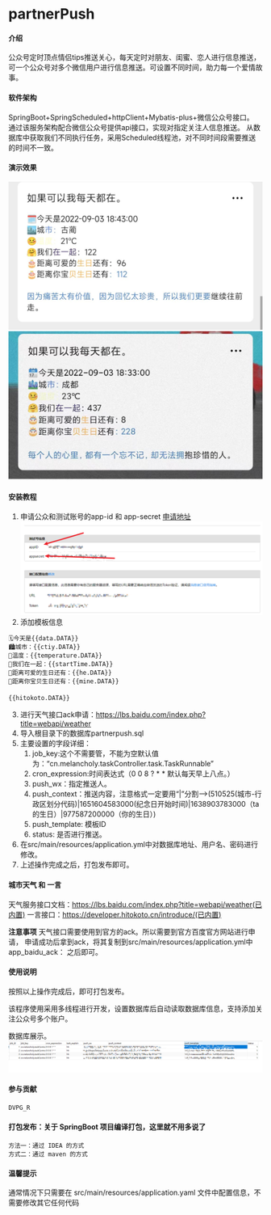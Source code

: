 # partnerPush

#### 介绍
公众号定时顶点情侣tips推送关心，每天定时对朋友、闺蜜、恋人进行信息推送，可一个公众号对多个微信用户进行信息推送。可设置不同时间，助力每一个爱情故事。

#### 软件架构
SpringBoot+SpringScheduled+httpClient+Mybatis-plus+微信公众号接口。
通过该服务架构配合微信公众号提供api接口，实现对指定关注人信息推送。
从数据库中获取我们不同执行任务，采用Scheduled线程池，对不同时间段需要推送的时间不一致。

#### 演示效果

![](./img/1.jpg)
![](./img/2.jpg)

#### 安装教程

1. 申请公众和测试账号的app-id 和 app-secret [申请地址](https://mp.weixin.qq.com/debug/cgi-bin/sandbox?t=sandbox/login)
![img.png](./img/3.png)
2. 添加模板信息

```html
🗓️今天是{{data.DATA}} 
🏙️城市：{{ctiy.DATA}}
🤒温度：{{temperature.DATA}} 
🤗我们在一起：{{startTime.DATA}}
🎂距离可爱的生日还有：{{he.DATA}} 
🎂距离你宝贝生日还有：{{mine.DATA}} 

{{hitokoto.DATA}}
```
3. 进行天气接口ack申请：https://lbs.baidu.com/index.php?title=webapi/weather
4. 导入根目录下的数据库partnerpush.sql
5. 主要设置的字段详细：
   1. job_key:这个不需要管，不能为空默认值为：“cn.melancholy.taskController.task.TaskRunnable”
   2. cron_expression:时间表达式（0 0 8 ? * *   默认每天早上八点。）
   3. push_wx：指定推送人。
   4. push_context：推送内容，注意格式一定要用“|”分割——>(510525(城市-行政区划分代码)|1651604583000(纪念日开始时间)|1638903783000（ta的生日）|977587200000（你的生日）)
   5. push_template: 模板ID
   6. status: 是否进行推送。
6. 在src/main/resources/application.yml中对数据库地址、用户名、密码进行修改。
7. 上述操作完成之后，打包发布即可。

#### 城市天气 和 一言
天气服务接口文档：https://lbs.baidu.com/index.php?title=webapi/weather(已内置)
一言接口：https://developer.hitokoto.cn/introduce/(已内置)

**注意事项**
天气接口需要使用到官方的ack。所以需要到官方百度官方网站进行申请，
申请成功后拿到ack，将其复制到src/main/resources/application.yml中app_baidu_ack： 之后即可。

#### 使用说明

按照以上操作完成后，即可打包发布。

该程序使用采用多线程进行开发，设置数据库后自动读取数据库信息，支持添加关注公众号多个账户。

数据库展示。
![img.png](./img/4.png)

#### 参与贡献

    DVPG_R

#### 打包发布：关于 SpringBoot 项目编译打包，这里就不用多说了
    方法一：通过 IDEA 的方式
    方式二：通过 maven 的方式

#### 温馨提示
通常情况下只需要在 src/main/resources/application.yaml 文件中配置信息，不需要修改其它任何代码